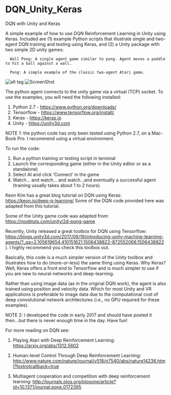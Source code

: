 # DQN_Unity_Keras

DQN with Unity and Keras

A simple example of how to use DQN Reinforcement Learning in Unity using Keras. Included are (1) example Python scripts that illustrate single and two-agent DQN training and testing using Keras, and (2) a Unity package with two simple 2D unity games: 
      
      Wall Pong: A single agent game similar to pong. Agent moves a paddle to hit a ball against a wall.
      
      Pong: A simple example of the classic two-agent Atari game.

![alt tag](http://url/to/wallpong_img.jpg)
![ScreenShot](https://raw.github.com/kiwilabs/DQN_Unity_Keras/pong_img.jpg)

The python agent connects to the unity game via a virtual (TCP) socket. To use the examples, you will need the following installed:

1.	Python 2.7 - https://www.python.org/downloads/
2.	Tensorflow - https://www.tensorflow.org/install/
3.	Keras - https://keras.io
4.	Unity - https://unity3d.com


NOTE 1: the python code has only been tested using Python 2.7, on a Mac-Book Pro. I recommend using a virtual environment.

To run the code:
1.	Run a python training or testing script in terminal 
2.	Launch the corresponding game (either in the Unity editor or as a standalone)
3.	Select AI and click ‘Connect’ in the game 
4.	Watch… and watch… and watch…and eventually a successful agent (training usually takes about 1 to 2 hours).

Keon Kim has a great blog tutorial on DQN using Keras: https://keon.io/deep-q-learning/ 
Some of the DQN code provided here was adapted from this tutorial. 

Some of the Unity game code was adapted from: https://noobtuts.com/unity/2d-pong-game

Recently, Unity released a great toolbox for DQN using Tensorflow:
https://blogs.unity3d.com/2017/09/19/introducing-unity-machine-learning-agents/?_ga=2.105619654.410151621.1506438822-872552068.1506438822 ). 
I highly recommend you check this toolbox out. 

Basically, this code is a much simpler version of the Unity toolbox and illustrates how to do (more-or-less) the same thing using Keras. Why Keras? Well, Keras offers a front end to Tensorflow and is much simpler to use if you are new to neural-networks and deep-learning. 

Rather than using image data (as in the original DQN work), the agent is also trained using position and velocity data. Which for most Unity and VR applications is preferable to image data due to the computational cost of deep convolutional network architectures (i.e., no GPU required for these examples).

NOTE 2: I developed the code in early 2017 and should have posted it then…but there is never enough time in the day. Have fun!

For more reading on DQN see:
  1.  Playing Atari with Deep Reinforcement Learning: https://arxiv.org/abs/1312.5602
  
  2.  Human-level Control Through Deep Reinforcement Learning: http://www.nature.com/nature/journal/v518/n7540/abs/nature14236.html?foxtrotcallback=true 
  
  3.  Multiagent cooperation and competition with deep reinforcement learning: http://journals.plos.org/plosone/article?id=10.1371/journal.pone.0172395




